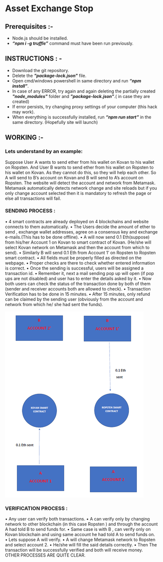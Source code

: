 # Asset Exchange Stop

## Prerequisites :-
- Node.js should be installed.
- ***“npm i -g truffle”*** command must have been run previously.

## INSTRUCTIONS : -
- Download the git repository.
- Delete the ***"package-lock.json"*** file.
- Open cmd/windows powershell in same directory and run ***“npm install”***.
- In case of any ERROR, try again and again deleting the partially created ***"node_modules"*** folder and ***"package-lock.json"***.( in case they are created)
- If error persists, try changing proxy settings of your computer (this hack may work).
- When everything is successfully installed, run ***“npm run start”*** in the same directory.
(Hopefully site will launch)

## WORKING :-
### Lets understand by an example:
Suppose User A wants to send ether from his wallet on Kovan to his wallet on Ropsten.
And User B wants to send ether from his wallet on Ropsten to his wallet on Kovan.
As they cannot do this, so they will help each other.
So A will send to B’s account on Kovan and B will send to A’s account on Ropsten.
The website will detect the account and network from Metamask.
Metamask automatically detects network change and site reloads but if you only change account selected then it is mandatory to refresh the page or else all transactions will fail.

### SENDING PROCESS :
• 4 smart contracts are already deployed on 4 blockchains and website connects to them automatically.
• The Users decide the amount of ether to send , exchange wallet addresses, agree on a consensus key and exchange e-mails.(This has to be done offline).
• A will now send 0.1 Eth(suppose) from his/her Account 1 on Kovan to smart contract of Kovan. (He/she will select Kovan network on Metamask and then the account from which to send).
• Similarly B will send 0.1 Eth from Account 1’ on Ropsten to Ropsten smart contract.
• All fields must be properly filled as directed on the webpage.
• Proper checks are there to check whether entered information is correct.
• Once the sending is successful, users will be assigned a transaction id.
• Remember it, next a mail sending pop up will open (if pop ups are not disabled) and user has to enter the details asked by it.
• Now both users can check the status of the transaction done by both of them (sender and receiver accounts both are allowed to check).
• Transaction Verification has to be done in 15 minutes.
• After 15 minutes, only refund can be claimed by the sending user (obviously from the account and network from which he/ she had sent the funds).

![](example.png)

### VERIFICATION PROCESS :
• Any user can verify both transactions.
• A can verify only by changing network to other blockchain (in this case Ropsten ) and through the account A had told B to send funds for.
• Same case is with B , can verify only on Kovan blockchain and using same account he had told A to send funds on.
• Lets suppose A will verify.
• A will change Metamask network to Ropsten and select account 2.
• He/she will fill the said details correctly.
• Then The transaction will be successfully verified and both will receive money.
OTHER PROCESSES ARE QUITE CLEAR.
